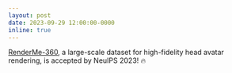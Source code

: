 ```yaml
---
layout: post
date: 2023-09-29 12:00:00-0000
inline: true
---
```


<a href="https://renderme-360.github.io/">RenderMe-360</a>, a large-scale dataset for high-fidelity head avatar rendering, is accepted by NeuIPS 2023! &#128293;
